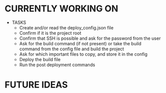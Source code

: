 # CURRENTLY WORKING ON

-  TASKS
    -  Create and/or read the deploy_config.json file
    -  Confirm if it is the project root
    -  Confirm that SSH is possible and ask for the password from the user
    -  Ask for the build command (if not present) or take the build command from the config file and build the project
    -  Ask for which important files to copy, and store it in the config
    -  Deploy the build file
    -  Run the post deployment commands



# FUTURE IDEAS

